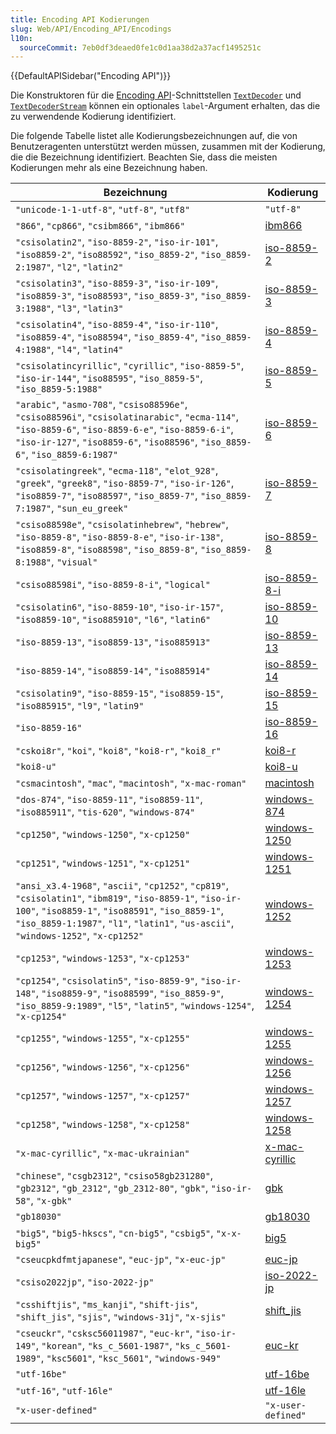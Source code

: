 ```yaml
---
title: Encoding API Kodierungen
slug: Web/API/Encoding_API/Encodings
l10n:
  sourceCommit: 7eb0df3deaed0fe1c0d1aa38d2a37acf1495251c
---
```


{{DefaultAPISidebar("Encoding API")}}

Die Konstruktoren für die [Encoding API](/de/docs/Web/API/Encoding_API)-Schnittstellen [`TextDecoder`](/de/docs/Web/API/TextDecoder) und [`TextDecoderStream`](/de/docs/Web/API/TextDecoderStream) können ein optionales `label`-Argument erhalten, das die zu verwendende Kodierung identifiziert.

Die folgende Tabelle listet alle Kodierungsbezeichnungen auf, die von Benutzeragenten unterstützt werden müssen, zusammen mit der Kodierung, die die Bezeichnung identifiziert. Beachten Sie, dass die meisten Kodierungen mehr als eine Bezeichnung haben.

<table class="no-markdown">
  <thead>
    <tr>
      <th scope="col">Bezeichnung</th>
      <th scope="col">Kodierung</th>
    </tr>
  </thead>
  <tbody>
    <tr>
      <td>
        <code>"unicode-1-1-utf-8"</code>, <code>"utf-8"</code>,
        <code>"utf8"</code>
      </td>
      <td><code>"utf-8"</code></td>
    </tr>
    <tr>
      <td>
        <code>"866"</code>, <code>"cp866"</code>, <code>"csibm866"</code>,
        <code>"ibm866"</code>
      </td>
      <td>
        <a href="https://de.wikipedia.org/wiki/Code_page_866">ibm866</a>
      </td>
    </tr>
    <tr>
      <td>
        <code>"csisolatin2"</code>, <code>"iso-8859-2"</code>,
        <code>"iso-ir-101"</code>, <code>"iso8859-2"</code>,
        <code>"iso88592"</code>, <code>"iso_8859-2"</code>,
        <code>"iso_8859-2:1987"</code>, <code>"l2"</code>, <code>"latin2"</code>
      </td>
      <td>
        <a href="https://de.wikipedia.org/wiki/ISO/IEC_8859-2">iso-8859-2</a>
      </td>
    </tr>
    <tr>
      <td>
        <code>"csisolatin3"</code>, <code>"iso-8859-3"</code>,
        <code>"iso-ir-109"</code>, <code>"iso8859-3"</code>,
        <code>"iso88593"</code>, <code>"iso_8859-3"</code>,
        <code>"iso_8859-3:1988"</code>, <code>"l3"</code>, <code>"latin3"</code>
      </td>
      <td>
        <a href="https://de.wikipedia.org/wiki/ISO/IEC_8859-3">iso-8859-3</a>
      </td>
    </tr>
    <tr>
      <td>
        <code>"csisolatin4"</code>, <code>"iso-8859-4"</code>,
        <code>"iso-ir-110"</code>, <code>"iso8859-4"</code>,
        <code>"iso88594"</code>, <code>"iso_8859-4"</code>,
        <code>"iso_8859-4:1988"</code>, <code>"l4"</code>, <code>"latin4"</code>
      </td>
      <td>
        <a href="https://de.wikipedia.org/wiki/ISO/IEC_8859-4">iso-8859-4</a>
      </td>
    </tr>
    <tr>
      <td>
        <code>"csisolatincyrillic"</code>, <code>"cyrillic"</code>,
        <code>"iso-8859-5"</code>, <code>"iso-ir-144"</code>,
        <code>"iso88595"</code>, <code>"iso_8859-5"</code>,
        <code>"iso_8859-5:1988"</code>
      </td>
      <td>
        <a href="https://de.wikipedia.org/wiki/ISO/IEC_8859-5">iso-8859-5</a>
      </td>
    </tr>
    <tr>
      <td>
        <code>"arabic"</code>, <code>"asmo-708"</code>,
        <code>"csiso88596e"</code>, <code>"csiso88596i"</code>,
        <code>"csisolatinarabic"</code>, <code>"ecma-114"</code>,
        <code>"iso-8859-6"</code>, <code>"iso-8859-6-e"</code>,
        <code>"iso-8859-6-i"</code>, <code>"iso-ir-127"</code>,
        <code>"iso8859-6"</code>, <code>"iso88596"</code>,
        <code>"iso_8859-6"</code>, <code>"iso_8859-6:1987"</code>
      </td>
      <td>
        <a href="https://de.wikipedia.org/wiki/ISO/IEC_8859-6">iso-8859-6</a>
      </td>
    </tr>
    <tr>
      <td>
        <code>"csisolatingreek"</code>, <code>"ecma-118"</code>,
        <code>"elot_928"</code>, <code>"greek"</code>, <code>"greek8"</code>,
        <code>"iso-8859-7"</code>, <code>"iso-ir-126"</code>,
        <code>"iso8859-7"</code>, <code>"iso88597"</code>,
        <code>"iso_8859-7"</code>, <code>"iso_8859-7:1987"</code>,
        <code>"sun_eu_greek"</code>
      </td>
      <td>
        <a href="https://de.wikipedia.org/wiki/ISO/IEC_8859-7">iso-8859-7</a>
      </td>
    </tr>
    <tr>
      <td>
        <code>"csiso88598e"</code>, <code>"csisolatinhebrew"</code>,
        <code>"hebrew"</code>, <code>"iso-8859-8"</code>,
        <code>"iso-8859-8-e"</code>, <code>"iso-ir-138"</code>,
        <code>"iso8859-8"</code>, <code>"iso88598"</code>,
        <code>"iso_8859-8"</code>, <code>"iso_8859-8:1988"</code>,
        <code>"visual"</code>
      </td>
      <td>
        <a href="https://de.wikipedia.org/wiki/ISO/IEC_8859-8">iso-8859-8</a>
      </td>
    </tr>
    <tr>
      <td>
        <code>"csiso88598i"</code>, <code>"iso-8859-8-i"</code>,
        <code>"logical"</code>
      </td>
      <td>
        <a href="https://de.wikipedia.org/wiki/ISO-8859-8-I">iso-8859-8-i</a>
      </td>
    </tr>
    <tr>
      <td>
        <code>"csisolatin6"</code>, <code>"iso-8859-10"</code>,
        <code>"iso-ir-157"</code>, <code>"iso8859-10"</code>,
        <code>"iso885910"</code>, <code>"l6"</code>, <code>"latin6"</code>
      </td>
      <td>
        <a href="https://de.wikipedia.org/wiki/ISO/IEC_8859-10">iso-8859-10</a>
      </td>
    </tr>
    <tr>
      <td>
        <code>"iso-8859-13"</code>, <code>"iso8859-13"</code>,
        <code>"iso885913"</code>
      </td>
      <td>
        <a href="https://de.wikipedia.org/wiki/ISO/IEC_8859-13">iso-8859-13</a>
      </td>
    </tr>
    <tr>
      <td>
        <code>"iso-8859-14"</code>, <code>"iso8859-14"</code>,
        <code>"iso885914"</code>
      </td>
      <td>
        <a href="https://de.wikipedia.org/wiki/ISO/IEC_8859-14">iso-8859-14</a>
      </td>
    </tr>
    <tr>
      <td>
        <code>"csisolatin9"</code>, <code>"iso-8859-15"</code>,
        <code>"iso8859-15"</code>, <code>"iso885915"</code>, <code>"l9"</code>,
        <code>"latin9"</code>
      </td>
      <td>
        <a href="https://de.wikipedia.org/wiki/ISO/IEC_8859-15">iso-8859-15</a>
      </td>
    </tr>
    <tr>
      <td><code>"iso-8859-16"</code></td>
      <td>
        <a href="https://de.wikipedia.org/wiki/ISO/IEC_8859-16">iso-8859-16</a>
      </td>
    </tr>
    <tr>
      <td>
        <code>"cskoi8r"</code>, <code>"koi"</code>, <code>"koi8"</code>,
        <code>"koi8-r"</code>, <code>"koi8_r"</code>
      </td>
      <td>
        <a href="https://de.wikipedia.org/wiki/KOI8-R">koi8-r</a>
      </td>
    </tr>
    <tr>
      <td><code>"koi8-u"</code></td>
      <td>
        <a href="https://de.wikipedia.org/wiki/KOI8-U">koi8-u</a>
      </td>
    </tr>
    <tr>
      <td>
        <code>"csmacintosh"</code>, <code>"mac"</code>,
        <code>"macintosh"</code>, <code>"x-mac-roman"</code>
      </td>
      <td>
        <a href="https://de.wikipedia.org/wiki/Mac_OS_Roman">macintosh</a>
      </td>
    </tr>
    <tr>
      <td>
        <code>"dos-874"</code>, <code>"iso-8859-11"</code>,
        <code>"iso8859-11"</code>, <code>"iso885911"</code>,
        <code>"tis-620"</code>, <code>"windows-874"</code>
      </td>
      <td>
        <a href="https://de.wikipedia.org/wiki/Windows-874">windows-874</a>
      </td>
    </tr>
    <tr>
      <td>
        <code>"cp1250"</code>, <code>"windows-1250"</code>,
        <code>"x-cp1250"</code>
      </td>
      <td>
        <a href="https://de.wikipedia.org/wiki/Windows-1250">windows-1250</a>
      </td>
    </tr>
    <tr>
      <td>
        <code>"cp1251"</code>, <code>"windows-1251"</code>,
        <code>"x-cp1251"</code>
      </td>
      <td>
        <a href="https://de.wikipedia.org/wiki/Windows-1251">windows-1251</a>
      </td>
    </tr>
    <tr>
      <td>
        <code>"ansi_x3.4-1968"</code>, <code>"ascii"</code>,
        <code>"cp1252"</code>, <code>"cp819"</code>, <code>"csisolatin1"</code>,
        <code>"ibm819"</code>, <code>"iso-8859-1"</code>,
        <code>"iso-ir-100"</code>, <code>"iso8859-1"</code>,
        <code>"iso88591"</code>, <code>"iso_8859-1"</code>,
        <code>"iso_8859-1:1987"</code>, <code>"l1"</code>,
        <code>"latin1"</code>, <code>"us-ascii"</code>,
        <code>"windows-1252"</code>, <code>"x-cp1252"</code>
      </td>
      <td>
        <a href="https://de.wikipedia.org/wiki/Windows-1252">windows-1252</a>
      </td>
    </tr>
    <tr>
      <td>
        <code>"cp1253"</code>, <code>"windows-1253"</code>,
        <code>"x-cp1253"</code>
      </td>
      <td>
        <a href="https://de.wikipedia.org/wiki/Windows-1253">windows-1253</a>
      </td>
    </tr>
    <tr>
      <td>
        <code>"cp1254"</code>, <code>"csisolatin5"</code>,
        <code>"iso-8859-9"</code>, <code>"iso-ir-148"</code>,
        <code>"iso8859-9"</code>, <code>"iso88599"</code>,
        <code>"iso_8859-9"</code>, <code>"iso_8859-9:1989"</code>,
        <code>"l5"</code>, <code>"latin5"</code>, <code>"windows-1254"</code>,
        <code>"x-cp1254"</code>
      </td>
      <td>
        <a href="https://de.wikipedia.org/wiki/Windows-1254">windows-1254</a>
      </td>
    </tr>
    <tr>
      <td>
        <code>"cp1255"</code>, <code>"windows-1255"</code>,
        <code>"x-cp1255"</code>
      </td>
      <td>
        <a href="https://de.wikipedia.org/wiki/Windows-1255">windows-1255</a>
      </td>
    </tr>
    <tr>
      <td>
        <code>"cp1256"</code>, <code>"windows-1256"</code>,
        <code>"x-cp1256"</code>
      </td>
      <td>
        <a href="https://de.wikipedia.org/wiki/Windows-1256">windows-1256</a>
      </td>
    </tr>
    <tr>
      <td>
        <code>"cp1257"</code>, <code>"windows-1257"</code>,
        <code>"x-cp1257"</code>
      </td>
      <td>
        <a href="https://de.wikipedia.org/wiki/Windows-1257">windows-1257</a>
      </td>
    </tr>
    <tr>
      <td>
        <code>"cp1258"</code>, <code>"windows-1258"</code>,
        <code>"x-cp1258"</code>
      </td>
      <td>
        <a href="https://de.wikipedia.org/wiki/Windows-1258">windows-1258</a>
      </td>
    </tr>
    <tr>
      <td><code>"x-mac-cyrillic"</code>, <code>"x-mac-ukrainian"</code></td>
      <td>
        <a href="https://de.wikipedia.org/wiki/Macintosh_Cyrillic_encoding">x-mac-cyrillic</a>
      </td>
    </tr>
    <tr>
      <td>
        <code>"chinese"</code>, <code>"csgb2312"</code>,
        <code>"csiso58gb231280"</code>, <code>"gb2312"</code>,
        <code>"gb_2312"</code>, <code>"gb_2312-80"</code>, <code>"gbk"</code>,
        <code>"iso-ir-58"</code>, <code>"x-gbk"</code>
      </td>
      <td>
        <a href="https://de.wikipedia.org/wiki/GBK_(character_encoding)">gbk</a>
      </td>
    </tr>
    <tr>
      <td><code>"gb18030"</code></td>
      <td>
        <a href="https://de.wikipedia.org/wiki/GB_18030">gb18030</a>
      </td>
    </tr>
    <tr>
      <td>
        <code>"big5"</code>, <code>"big5-hkscs"</code>, <code>"cn-big5"</code>,
        <code>"csbig5"</code>, <code>"x-x-big5"</code>
      </td>
      <td>
        <a href="https://de.wikipedia.org/wiki/Big5">big5</a>
      </td>
    </tr>
    <tr>
      <td>
        <code>"cseucpkdfmtjapanese"</code>, <code>"euc-jp"</code>,
        <code>"x-euc-jp"</code>
      </td>
      <td>
        <a href="https://de.wikipedia.org/wiki/Extended_Unix_Code#EUC-JP">euc-jp</a>
      </td>
    </tr>
    <tr>
      <td><code>"csiso2022jp"</code>, <code>"iso-2022-jp"</code></td>
      <td>
        <a href="https://de.wikipedia.org/wiki/ISO/IEC_2022#ISO-2022-JP">iso-2022-jp</a>
      </td>
    </tr>
    <tr>
      <td>
        <code>"csshiftjis"</code>, <code>"ms_kanji"</code>,
        <code>"shift-jis"</code>, <code>"shift_jis"</code>, <code>"sjis"</code>,
        <code>"windows-31j"</code>, <code>"x-sjis"</code>
      </td>
      <td>
        <a href="https://de.wikipedia.org/wiki/Shift_JIS">shift_jis</a>
      </td>
    </tr>
    <tr>
      <td>
        <code>"cseuckr"</code>, <code>"csksc56011987"</code>,
        <code>"euc-kr"</code>, <code>"iso-ir-149"</code>, <code>"korean"</code>,
        <code>"ks_c_5601-1987"</code>, <code>"ks_c_5601-1989"</code>,
        <code>"ksc5601"</code>, <code>"ksc_5601"</code>,
        <code>"windows-949"</code>
      </td>
      <td>
        <a href="https://de.wikipedia.org/wiki/Extended_Unix_Code#EUC-KR">euc-kr</a>
      </td>
    </tr>
    <tr>
      <td><code>"utf-16be"</code></td>
      <td>
        <a href="https://de.wikipedia.org/wiki/UTF-16#Byte_order_encoding_schemes">utf-16be</a>
      </td>
    </tr>
    <tr>
      <td><code>"utf-16"</code>, <code>"utf-16le"</code></td>
      <td>
        <a href="https://de.wikipedia.org/wiki/UTF-16#Byte_order_encoding_schemes">utf-16le</a>
      </td>
    </tr>
    <tr>
      <td><code>"x-user-defined"</code></td>
      <td><code>"x-user-defined"</code></td>
    </tr>
  </tbody>
</table>
